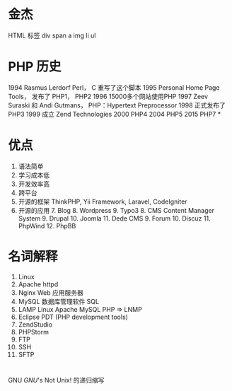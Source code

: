 #  金杰 

HTML 标签
div span a img li ul 


# PHP 历史 
1994 Rasmus Lerdorf   Perl， C 重写了这个脚本
1995 Personal Home Page Tools， 发布了 PHP1， PHP2
1996 15000多个网站使用PHP
1997 Zeev Suraski 和 Andi Gutmans， PHP：Hypertext Preprocessor 
1998 正式发布了PHP3
1999 成立 Zend Technologies 
2000 PHP4
2004 PHP5
2015 PHP7 *

# 优点
1. 语法简单
2. 学习成本低
3. 开发效率高
4. 跨平台
5. 开源的框架 ThinkPHP, Yii Framework, Laravel, CodeIgniter
6. 开源的应用
	7. Blog
		8. Wordpress
		9. Typo3
	8. CMS Content Manager System
		9. Drupal
		10. Joomla
		11. Dede CMS
	9. Forum
		10. Discuz
		11. PhpWind
		12. PhpBB

# 名词解释
1. Linux
2. Apache httpd
3. Nginx  Web 应用服务器
4. MySQL 数据库管理软件 	SQL
5. LAMP Linux Apache MySQL PHP  =>  LNMP
6. Eclipse PDT (PHP development tools)
7. ZendStudio
8. PHPStorm
9. FTP
10. SSH
11. SFTP   
		 




# 
GNU 
_GNU_'s Not Unix! 的递归缩写
<!--stackedit_data:
eyJoaXN0b3J5IjpbMTc5ODYyMjExMl19
-->
